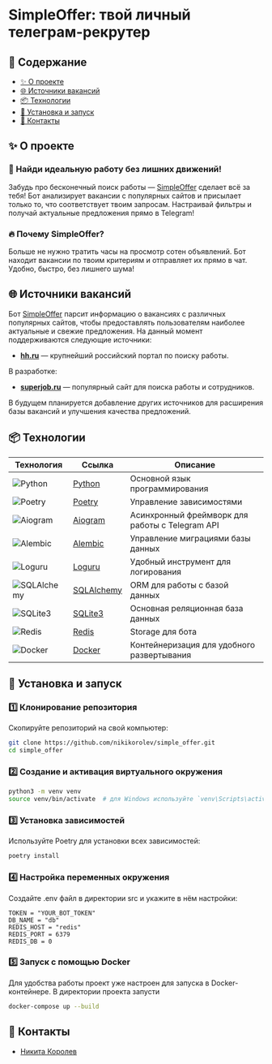 # SimpleOffer: твой личный телеграм-рекрутер
## 🚩 Содержание
- [✨ О проекте](#✨-о-проекте)
- [🌐 Источники вакансий](#🌐-источники-вакансий)
- [📦 Технологии](#📦-технологии)
- [🚀 Установка и запуск](#🚀-установка-и-запуск)
- [👥 Контакты](#👥-контакты)

## ✨ О проекте
### 🚀 Найди идеальную работу без лишних движений!
Забудь про бесконечный поиск работы — [SimpleOffer](https://t.me/simple_offer_bot) сделает всё за тебя! Бот анализирует вакансии с популярных сайтов и присылает только то, что соответствует твоим запросам. Настраивай фильтры и получай актуальные предложения прямо в Telegram!

### 🔥 Почему SimpleOffer?
Больше не нужно тратить часы на просмотр сотен объявлений. Бот находит вакансии по твоим критериям и отправляет их прямо в чат. Удобно, быстро, без лишнего шума!

## 🌐 Источники вакансий

Бот [SimpleOffer](https://t.me/simple_offer_bot) парсит информацию о вакансиях с различных популярных сайтов, чтобы предоставлять пользователям наиболее актуальные и свежие предложения. На данный момент поддерживаются следующие источники:

- **[hh.ru](https://hh.ru/)** — крупнейший российский портал по поиску работы.

В разработке:
- **[superjob.ru](https://www.superjob.ru/)** — популярный сайт для поиска работы и сотрудников.

В будущем планируется добавление других источников для расширения базы вакансий и улучшения качества предложений.


## 📦 Технологии

| Технология | Ссылка | Описание |
|------------|--------|----------|
| ![Python](https://img.shields.io/badge/Python-FFD43B?style=for-the-badge&logo=python&logoColor=blue) | [Python](https://www.python.org/) | Основной язык программирования |
| ![Poetry](https://img.shields.io/badge/Poetry-60A5FA?style=for-the-badge&logo=poetry&logoColor=white) | [Poetry](https://python-poetry.org/) | Управление зависимостями |
| ![Aiogram](https://img.shields.io/badge/Aiogram-0088CC?style=for-the-badge&logo=telegram&logoColor=white) | [Aiogram](https://docs.aiogram.dev/en/latest/) | Асинхронный фреймворк для работы с Telegram API |
| ![Alembic](https://img.shields.io/badge/Alembic-006400?style=for-the-badge&logo=alembic&logoColor=white) | [Alembic](https://alembic.sqlalchemy.org/en/latest/) | Управление миграциями базы данных |
| ![Loguru](https://img.shields.io/badge/Loguru-FFA500?style=for-the-badge&logo=loguru&logoColor=white) | [Loguru](https://loguru.readthedocs.io/en/stable/) | Удобный инструмент для логирования |
| ![SQLAlchemy](https://img.shields.io/badge/SQLAlchemy-CE412B?style=for-the-badge&logo=sqlalchemy&logoColor=white) | [SQLAlchemy](https://www.sqlalchemy.org/) | ORM для работы с базой данных |
| ![SQLite3](https://img.shields.io/badge/SQLite3-003B57?style=for-the-badge&logo=sqlite&logoColor=white) | [SQLite3](https://www.sqlite.org/index.html) | Основная реляционная база данных |
| ![Redis](https://img.shields.io/badge/Redis-DC382D?style=for-the-badge&logo=redis&logoColor=white) | [Redis](https://redis.io/) | Storage для бота |
| ![Docker](https://img.shields.io/badge/Docker-2496ED?style=for-the-badge&logo=docker&logoColor=white) | [Docker](https://www.docker.com/) | Контейнеризация для удобного развертывания |

## 🚀 Установка и запуск

### 1️⃣ Клонирование репозитория  
Скопируйте репозиторий на свой компьютер:  
```bash
git clone https://github.com/nikikorolev/simple_offer.git
cd simple_offer
```

### 2️⃣ Создание и активация виртуального окружения
```bash
python3 -m venv venv
source venv/bin/activate  # для Windows используйте `venv\Scripts\activate`
```

### 3️⃣ Установка зависимостей
Используйте Poetry для установки всех зависимостей:

```bash
poetry install
```

### 4️⃣ Настройка переменных окружения
Создайте .env файл в директории src и укажите в нём настройки:
```env
TOKEN = "YOUR_BOT_TOKEN"
DB_NAME = "db"
REDIS_HOST = "redis"
REDIS_PORT = 6379
REDIS_DB = 0
```

### 5️⃣ Запуск с помощью Docker
Для удобства работы проект уже настроен для запуска в Docker-контейнере. В директории проекта запусти

```bash
docker-compose up --build
```

## 👥 Контакты
- [Никита Королев](https://t.me/niki_korolev)